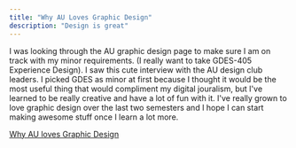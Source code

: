 ```yaml
---
title: "Why AU Loves Graphic Design"
description: "Design is great"
---
```



I was looking through the AU graphic design page to make sure I am on track with my minor requirements. (I really want to take GDES-405 Experience Design). I saw this cute interview with the AU design club leaders. I picked GDES as minor at first because I thought it would be the most useful thing that would compliment my digital jouralism, but I've learned to be really creative and have a lot of fun with it. I've really grown to love graphic design over the last two semesters and I hope I can start making awesome stuff once I learn a lot more.

[Why AU loves Graphic Design](https://www.american.edu/cas/news/Why-We-Love-Graphic-Design.cfm)
